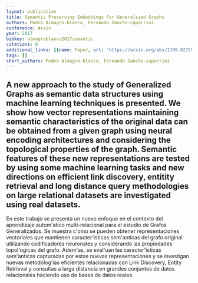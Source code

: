 ```yaml
---
layout: publication
title: Semantic Preserving Embeddings For Generalized Graphs
authors: Pedro Almagro-blanco, Fernando Sancho-caparrini
conference: Arxiv
year: 2017
bibkey: almagroblanco2017semantic
citations: 0
additional_links: [{name: Paper, url: 'https://arxiv.org/abs/1709.02759'}]
tags: []
short_authors: Pedro Almagro-blanco, Fernando Sancho-caparrini
---
```

A new approach to the study of Generalized Graphs as semantic data structures
using machine learning techniques is presented. We show how vector
representations maintaining semantic characteristics of the original data can
be obtained from a given graph using neural encoding architectures and
considering the topological properties of the graph. Semantic features of these
new representations are tested by using some machine learning tasks and new
directions on efficient link discovery, entitity retrieval and long distance
query methodologies on large relational datasets are investigated using real
datasets.
  ----
  En este trabajo se presenta un nuevo enfoque en el contexto del aprendizaje
autom\'atico multi-relacional para el estudio de Grafos Generalizados. Se
muestra c\'omo se pueden obtener representaciones vectoriales que mantienen
caracter\'isticas sem\'anticas del grafo original utilizando codificadores
neuronales y considerando las propiedades topol\'ogicas del grafo. Adem\'as, se
eval\'uan las caracter\'isticas sem\'anticas capturadas por estas nuevas
representaciones y se investigan nuevas metodolog\'ias eficientes relacionadas
con Link Discovery, Entity Retrieval y consultas a larga distancia en grandes
conjuntos de datos relacionales haciendo uso de bases de datos reales.